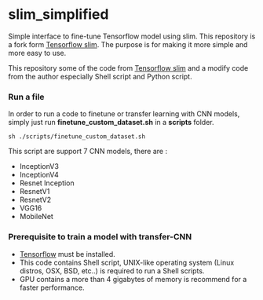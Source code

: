 # slim_simplified
Simple interface to fine-tune Tensorflow model using slim. This repository is a fork form [Tensorflow slim][Tensorflow slim]. The purpose is for making it more simple and more easy to use.

This repository some of the code from [Tensorflow slim][Tensorflow slim] and a modify code from the author especially Shell script and Python script.

### Run a file

In order to run a code to finetune or transfer learning with CNN models, simply just run **finetune_custom_dataset.sh** in a **scripts** folder.

```Shell
sh ./scripts/finetune_custom_dataset.sh
```

 This script are support 7 CNN models, there are :
 * InceptionV3
 * InceptionV4
 * Resnet Inception
 * ResnetV1
 * ResnetV2
 * VGG16
 * MobileNet


### Prerequisite to train a model with transfer-CNN

* [Tensorflow][Tensorflow website] must be installed.
* This code contains Shell script, UNIX-like operating system (Linux distros, OSX, BSD, etc..) is required to run a Shell scripts.
* GPU contains a more than 4 gigabytes of memory is recommend for a faster performance.

[Tensorflow slim]: https://github.com/tensorflow/models/tree/master/research/slim
[Tensorflow website]: https://www.tensorflow.org/
